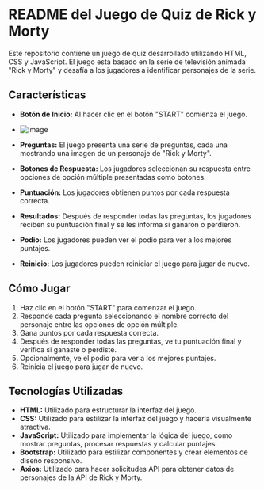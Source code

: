 # README del Juego de Quiz de Rick y Morty

Este repositorio contiene un juego de quiz desarrollado utilizando HTML, CSS y JavaScript. El juego está basado en la serie de televisión animada "Rick y Morty" y desafía a los jugadores a identificar personajes de la serie.

## Características
- **Botón de Inicio:** Al hacer clic en el botón "START" comienza el juego.
-  ![image](https://github.com/Duchicus/Projecto_Quiz_Js/assets/145117344/8f865cf2-eabe-495a-8cf9-c29590d0b21e)

- **Preguntas:** El juego presenta una serie de preguntas, cada una mostrando una imagen de un personaje de "Rick y Morty".
- **Botones de Respuesta:** Los jugadores seleccionan su respuesta entre opciones de opción múltiple presentadas como botones.
- **Puntuación:** Los jugadores obtienen puntos por cada respuesta correcta.
- **Resultados:** Después de responder todas las preguntas, los jugadores reciben su puntuación final y se les informa si ganaron o perdieron.
- **Podio:** Los jugadores pueden ver el podio para ver a los mejores puntajes.
- **Reinicio:** Los jugadores pueden reiniciar el juego para jugar de nuevo.

## Cómo Jugar
1. Haz clic en el botón "START" para comenzar el juego.
2. Responde cada pregunta seleccionando el nombre correcto del personaje entre las opciones de opción múltiple.
3. Gana puntos por cada respuesta correcta.
4. Después de responder todas las preguntas, ve tu puntuación final y verifica si ganaste o perdiste.
5. Opcionalmente, ve el podio para ver a los mejores puntajes.
6. Reinicia el juego para jugar de nuevo.

## Tecnologías Utilizadas
- **HTML:** Utilizado para estructurar la interfaz del juego.
- **CSS:** Utilizado para estilizar la interfaz del juego y hacerla visualmente atractiva.
- **JavaScript:** Utilizado para implementar la lógica del juego, como mostrar preguntas, procesar respuestas y calcular puntajes.
- **Bootstrap:** Utilizado para estilizar componentes y crear elementos de diseño responsivo.
- **Axios:** Utilizado para hacer solicitudes API para obtener datos de personajes de la API de Rick y Morty.
